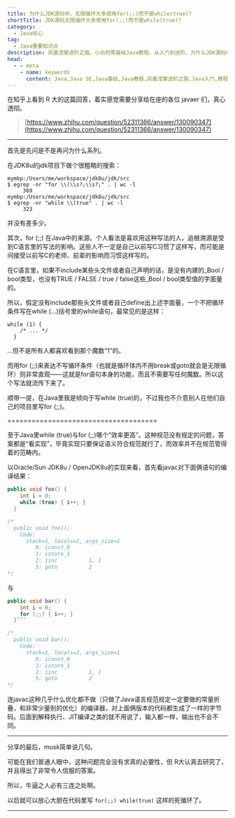 ```yaml
---
title: 为什么JDK源码中，无限循环大多使用for(;;)而不是while(true)?
shortTitle: JDK源码无限循环大多使用for(;;)而不是while(true)?
category:
  - Java核心
tag:
  - Java重要知识点
description: 凤凰涅槃进阶之路，小白的零基础Java教程，从入门到进阶，为什么JDK源码中，无限循环大多使用for(;;)而不是while(true)?
head:
  - - meta
    - name: keywords
      content: Java,Java SE,Java基础,Java教程,凤凰涅槃进阶之路,Java入门,教程,java,jdk,无限循环,for,while
---
```




在知乎上看到 R 大的这篇回答，着实感觉需要分享给在座的各位 javaer 们，真心透彻。

>[https://www.zhihu.com/question/52311366/answer/130090347](https://www.zhihu.com/question/52311366/answer/130090347)

-----

首先是先问是不是再问为什么系列。

在JDK8u的jdk项目下做个很粗略的搜索：

```
mymbp:/Users/me/workspace/jdk8u/jdk/src
$ egrep -nr "for \\(\\s?;\\s?;" . | wc -l
     369
mymbp:/Users/me/workspace/jdk8u/jdk/src
$ egrep -nr "while \\(true" . | wc -l
     323
```

并没有差多少。

其次，for (;;) 在Java中的来源。个人看法是喜欢用这种写法的人，追根溯源是受到C语言里的写法的影响。这些人不一定是自己以前写C习惯了这样写，而可能是间接受以前写C的老师、前辈的影响而习惯这样写的。

在C语言里，如果不include某些头文件或者自己声明的话，是没有内建的_Bool / bool类型，也没有TRUE / FALSE / true / false这些_Bool / bool类型值的字面量的。

所以，假定没有include那些头文件或者自己define出上述字面量，一个不把循环条件写在while (...)括号里的while语句，最常见的是这样：  
```
while (1) {
    /* ... */
  }
```
  
  …但不是所有人都喜欢看到那个魔数“1”的。
  
  而用for (;;)来表达不写循环条件（也就是循环体内不用break或goto就会是无限循环）则非常直观——这就是for语句本身的功能，而且不需要写任何魔数。所以这个写法就流传下来了。
  
顺带一提，在Java里我是倾向于写while (true)的，不过我也不介意别人在他们自己的项目里写for (;;)。

=====================================

至于Java里while (true)与for (;;)哪个“效率更高”。这种规范没有规定的问题，答案都是“看实现”，毕竟实现只要保证语义符合规范就行了，而效率并不在规范管得着的范畴内。

以Oracle/Sun JDK8u / OpenJDK8u的实现来看，首先看javac对下面俩语句的编译结果：  

```java
public void foo() {
    int i = 0;
    while (true) { i++; }
  }

/*
  public void foo();
    Code:
      stack=1, locals=2, args_size=1
         0: iconst_0
         1: istore_1
         2: iinc          1, 1
         5: goto          2
*/
```


与  

```java
public void bar() {
    int i = 0;
    for (;;) { i++; }
  }```

/*
  public void bar();
    Code:
      stack=1, locals=2, args_size=1
         0: iconst_0
         1: istore_1
         2: iinc          1, 1
         5: goto          2
*/
```

连javac这种几乎什么优化都不做（只做了Java语言规范规定一定要做的常量折叠，和非常少量别的优化）的编译器，对上面俩版本的代码都生成了一样的字节码。后面到解释执行、JIT编译之类的就不用说了，输入都一样，输出也不会不同。

-----

分享的最后，musk简单说几句。

可能在我们普通人眼中，这种问题完全没有求真的必要性，但 R大认真去研究了，并且得出了非常令人信服的答案。

所以，牛逼之人必有三连之处啊。

以后就可以放心大胆在代码里写 `for(;;) while(true)` 这样的死循环了。

----

  

 

  
